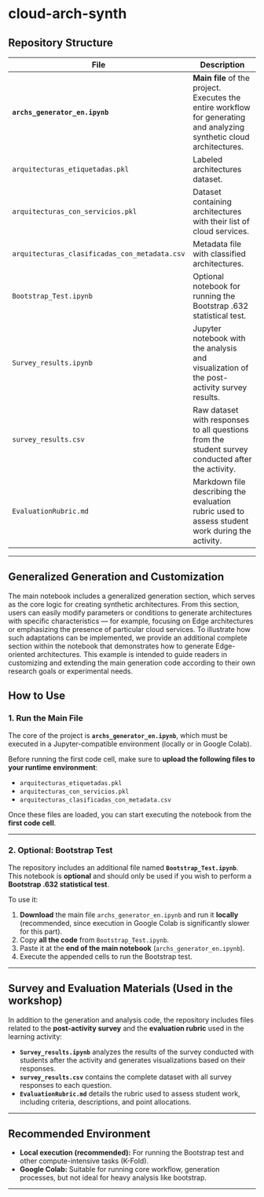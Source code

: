 # cloud-arch-synth
## Repository Structure

| File                                          | Description                                                                                                               |
| --------------------------------------------- | ------------------------------------------------------------------------------------------------------------------------- |
| **`archs_generator_en.ipynb`**                | **Main file** of the project. Executes the entire workflow for generating and analyzing synthetic cloud architectures. |
| `arquitecturas_etiquetadas.pkl`               | Labeled architectures dataset.                                                                                            |
| `arquitecturas_con_servicios.pkl`             | Dataset containing architectures with their list of cloud services.                                                       |
| `arquitecturas_clasificadas_con_metadata.csv` | Metadata file with classified architectures.                                                                              |
| `Bootstrap_Test.ipynb`                        | Optional notebook for running the Bootstrap .632 statistical test.                                                        |
| `Survey_results.ipynb` | Jupyter notebook with the analysis and visualization of the post-activity survey results. |
| `survey_results.csv` | Raw dataset with responses to all questions from the student survey conducted after the activity. |
| `EvaluationRubric.md` | Markdown file describing the evaluation rubric used to assess student work during the activity. |

---

## Generalized Generation and Customization

The main notebook includes a generalized generation section, which serves as the core logic for creating synthetic architectures. From this section, users can easily modify parameters or conditions to generate architectures with specific characteristics — for example, focusing on Edge architectures or emphasizing the presence of particular cloud services. To illustrate how such adaptations can be implemented, we provide an additional complete section within the notebook that demonstrates how to generate Edge-oriented architectures. This example is intended to guide readers in customizing and extending the main generation code according to their own research goals or experimental needs.

## How to Use

### 1. Run the Main File

The core of the project is **`archs_generator_en.ipynb`**, which must be executed in a Jupyter-compatible environment (locally or in Google Colab).

Before running the first code cell, make sure to **upload the following files to your runtime environment**:

- `arquitecturas_etiquetadas.pkl`
- `arquitecturas_con_servicios.pkl`
- `arquitecturas_clasificadas_con_metadata.csv`

Once these files are loaded, you can start executing the notebook from the **first code cell**.

---

### 2. Optional: Bootstrap Test

The repository includes an additional file named **`Bootstrap_Test.ipynb`**.  
This notebook is **optional** and should only be used if you wish to perform a **Bootstrap .632 statistical test**.

To use it:

1. **Download** the main file `archs_generator_en.ipynb` and run it **locally** (recommended, since execution in Google Colab is significantly slower for this part).
2. Copy **all the code** from `Bootstrap_Test.ipynb`.
3. Paste it at the **end of the main notebook** (`archs_generator_en.ipynb`).
4. Execute the appended cells to run the Bootstrap test.

---

## Survey and Evaluation Materials (Used in the workshop)

In addition to the generation and analysis code, the repository includes files related to the **post-activity survey** and the **evaluation rubric** used in the learning activity:

-  **`Survey_results.ipynb`** analyzes the results of the survey conducted with students after the activity and generates visualizations based on their responses.  
-  **`survey_results.csv`** contains the complete dataset with all survey responses to each question.  
-  **`EvaluationRubric.md`** details the rubric used to assess student work, including criteria, descriptions, and point allocations.


---

## Recommended Environment

- **Local execution (recommended):** For running the Bootstrap test and other compute-intensive tasks (K-Fold).  
- **Google Colab:** Suitable for running core workflow, generation processes, but not ideal for heavy analysis like bootstrap.

---
